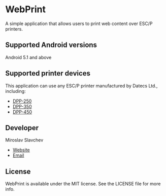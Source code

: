 # WebPrint

A simple application that allows users to print web content over ESC/P printers.

## Supported Android versions
 
 Android 5.1 and above
 
## Supported printer devices

 This application can use any ESC/P printer manufactured by Datecs Ltd., including:
 
 - [DPP-250](http://www.datecs.bg/en/products/61)
 - [DPP-350](http://www.datecs.bg/en/products/131) 
 - [DPP-450](http://www.datecs.bg/en/products/63)

## Developer

Miroslav Slavchev
- [Website](http://www.datecs.bg)
- [Email](mailto:mslavchev@datecs.bg)

## License

WebPrint is available under the MIT license. See the LICENSE file for more info.